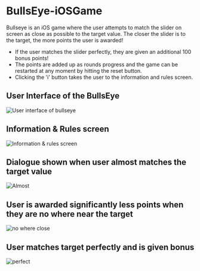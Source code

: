 # BullsEye-iOSGame

Bullseye is an iOS game where the user attempts to match the slider on screen as close as possible to the target value. The closer the slider is to the target, the more points the user is awarded! 

- If the user matches the slider perfectly, they are given an additional 100 bonus points! 
- The points are added up as rounds progress and the game can be restarted at any moment by hitting the reset button. 
- Clicking the 'i' button takes the user to the information and rules screen.

## User Interface of the BullsEye
![User interface of bullseye](https://user-images.githubusercontent.com/37939649/72692325-29285c00-3af9-11ea-9c47-ab6f02aa0fe4.png)


## Information & Rules screen

![Information & rules screen](https://user-images.githubusercontent.com/37939649/72692548-84a71980-3afa-11ea-874d-c61ecc73d835.png)

## Dialogue shown when user almost matches the target value
![Almost](https://user-images.githubusercontent.com/37939649/72692758-b40a5600-3afb-11ea-9a3f-b24f31e30beb.png)

## User is awarded significantly less points when they are no where near the target
![no where close](https://user-images.githubusercontent.com/37939649/72693070-3ba49480-3afd-11ea-96c2-696c4b0860a7.png)

## User matches target perfectly and is given bonus
![perfect](https://user-images.githubusercontent.com/37939649/72693283-2aa85300-3afe-11ea-94f2-b53077ecdfa3.png)
